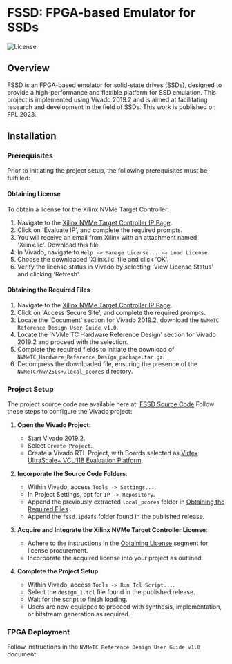 # FSSD: FPGA-based Emulator for SSDs

![License](https://img.shields.io/badge/License-Apache%202.0-blue.svg)

## Overview
FSSD is an FPGA-based emulator for solid-state drives (SSDs), designed to provide a high-performance and flexible platform for SSD emulation. This project is implemented using Vivado 2019.2 and is aimed at facilitating research and development in the field of SSDs. This work is published on FPL 2023.

## Installation

### Prerequisites
Prior to initiating the project setup, the following prerequisites must be fulfilled:

#### Obtaining License

To obtain a license for the Xilinx NVMe Target Controller:

1. Navigate to the [Xilinx NVMe Target Controller IP Page](https://www.xilinx.com/products/intellectual-property/ef-di-nvmetc.html).
2. Click on 'Evaluate IP', and complete the required prompts.
3. You will receive an email from Xilinx with an attachment named 'Xilinx.lic'. Download this file.
4. In Vivado, navigate to `Help -> Manage License... -> Load License`.
5. Choose the downloaded 'Xilinx.lic' file and click 'OK'.
6. Verify the license status in Vivado by selecting 'View License Status' and clicking 'Refresh'.

#### Obtaining the Required Files

1. Navigate to the [Xilinx NVMe Target Controller IP Page](https://www.xilinx.com/products/intellectual-property/ef-di-nvmetc.html).
2. Click on 'Access Secure Site', and complete the required prompts.
3. Locate the 'Document' section for Vivado 2019.2, download the `NVMeTC Reference Design User Guide v1.0`.
4. Locate the 'NVMe TC Hardware Reference Design' section for Vivado 2019.2 and proceed with the selection.
5. Complete the required fields to initiate the download of `NVMeTC_Hardware_Reference_Design_package.tar.gz`.
6. Decompress the downloaded file, ensuring the presence of the `NVMeTC/hw/250s+/local_pcores` directory.

### Project Setup
The project source code are available here at: [FSSD Source Code](https://drive.google.com/file/d/1tltqKoNzMn-BJt2UZwoO9gbLbXFCqd-z/view?usp=share_link)
Follow these steps to configure the Vivado project:

1. **Open the Vivado Project**:
   - Start Vivado 2019.2.
   - Select `Create Project`.
   - Create a Vivado RTL Project, with Boards selected as [Virtex UltraScale+ VCU118 Evaluation Platform](https://www.xilinx.com/products/boards-and-kits/vcu118.html#documentation).

2. **Incorporate the Source Code Folders**:
   - Within Vivado, access `Tools -> Settings...`.
   - In Project Settings, opt for `IP -> Repository`.
   - Append the previously extracted `local_pcores` folder in [Obtaining the Required Files](#obtaining-the-required-files).
   - Append the `fssd.ipdefs` folder found in the published release.

3. **Acquire and Integrate the Xilinx NVMe Target Controller License**:
   - Adhere to the instructions in the [Obtaining License](#obtaining-license) segment for license procurement.
   - Incorporate the acquired license into your project as outlined.

4. **Complete the Project Setup**:
   - Within Vivado, access `Tools -> Run Tcl Script...`.
   - Select the `design_1.tcl` file found in the published release.
   - Wait for the script to finish loading.
   - Users are now equipped to proceed with synthesis, implementation, or bitstream generation as required.

### FPGA Deployment
Follow instructions in the `NVMeTC Reference Design User Guide v1.0` document. 


